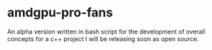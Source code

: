 # amdgpu-pro-fans
An alpha version written in bash script for the development of overall concepts for a c++ project I will be releasing soon as open source.

